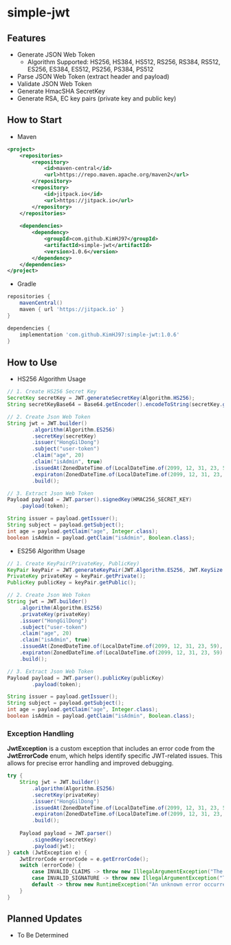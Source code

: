 # simple-jwt

## Features

 - Generate JSON Web Token
   - Algorithm Supported: HS256, HS384, HS512, RS256, RS384, RS512, ES256, ES384, ES512, PS256, PS384, PS512 
 - Parse JSON Web Token (extract header and payload)
 - Validate JSON Web Token
 - Generate HmacSHA SecretKey
 - Generate RSA, EC key pairs (private key and public key)

## How to Start

 - Maven
```xml
<project>
    <repositories>
        <repository>
            <id>maven-central</id>
            <url>https://repo.maven.apache.org/maven2</url>
        </repository>
        <repository>
            <id>jitpack.io</id>
            <url>https://jitpack.io</url>
        </repository>
    </repositories>
    
    <dependencies>
        <dependency>
            <groupId>com.github.KimHJ97</groupId>
            <artifactId>simple-jwt</artifactId>
            <version>1.0.6</version>
        </dependency>
    </dependencies>
</project>
```

 - Gradle
```groovy
repositories {
    mavenCentral()
    maven { url 'https://jitpack.io' }
}

dependencies {
    implementation 'com.github.KimHJ97:simple-jwt:1.0.6'
}
```

## How to Use

 - HS256 Algorithm Usage
```java
// 1. Create HS256 Secret Key
SecretKey secretKey = JWT.generateSecretKey(Algorithm.HS256);
String secretKeyBase64 = Base64.getEncoder().encodeToString(secretKey.getEncoded());

// 2. Create Json Web Token
String jwt = JWT.builder()
        .algorithm(Algorithm.ES256)
        .secretKey(secretKey)
        .issuer("HongGilDong")
        .subject("user-token")
        .claim("age", 20)
        .claim("isAdmin", true)
        .issuedAt(ZonedDateTime.of(LocalDateTime.of(2099, 12, 31, 23, 59), ZoneId.of("Asia/Seoul")))
        .expiraton(ZonedDateTime.of(LocalDateTime.of(2099, 12, 31, 23, 59), ZoneId.of("Asia/Seoul")))
        .build();

// 3. Extract Json Web Token
Payload payload = JWT.parser().signedKey(HMAC256_SECRET_KEY)
	.payload(token);

String issuer = payload.getIssuer();
String subject = payload.getSubject();
int age = payload.getClaim("age", Integer.class);
boolean isAdmin = payload.getClaim("isAdmin", Boolean.class);
```
 - ES256 Algorithm Usage
```java
// 1. Create KeyPair(PrivateKey, PublicKey)
KeyPair keyPair = JWT.generateKeyPair(JWT.Algorithm.ES256, JWT.KeySize.LOW);
PrivateKey privateKey = keyPair.getPrivate();
PublicKey publicKey = keyPair.getPublic();

// 2. Create Json Web Token
String jwt = JWT.builder()
	.algorithm(Algorithm.ES256)
	.privateKey(privateKey)
	.issuer("HongGilDong")
	.subject("user-token")
	.claim("age", 20)
	.claim("isAdmin", true)
	.issuedAt(ZonedDateTime.of(LocalDateTime.of(2099, 12, 31, 23, 59), ZoneId.of("Asia/Seoul")))
	.expiraton(ZonedDateTime.of(LocalDateTime.of(2099, 12, 31, 23, 59), ZoneId.of("Asia/Seoul")))
	.build();

// 3. Extract Json Web Token
Payload payload = JWT.parser().publicKey(publicKey)
        .payload(token);

String issuer = payload.getIssuer();
String subject = payload.getSubject();
int age = payload.getClaim("age", Integer.class);
boolean isAdmin = payload.getClaim("isAdmin", Boolean.class);
```

### Exception Handling

__JwtException__ is a custom exception that includes an error code from the __JwtErrorCode__ enum, which helps identify specific JWT-related issues. This allows for precise error handling and improved debugging.

```java
try {
    String jwt = JWT.builder()
        .algorithm(Algorithm.ES256)
        .secretKey(privateKey)
        .issuer("HongGilDong")
        .issuedAt(ZonedDateTime.of(LocalDateTime.of(2099, 12, 31, 23, 59), ZoneId.of("Asia/Seoul")))
        .expiraton(ZonedDateTime.of(LocalDateTime.of(2099, 12, 31, 23, 59), ZoneId.of("Asia/Seoul")))
        .build();
    
    Payload payload = JWT.parser()
        .signedKey(secretKey)
        .payload(jwt);
} catch (JwtException e) {
    JwtErrorCode errorCode = e.getErrorCode();
    switch (errorCode) {
        case INVALID_CLAIMS -> throw new IllegalArgumentException("The token is invalid.");
        case INVALID_SIGNATURE -> throw new IllegalArgumentException("The signature is invalid.");
        default -> throw new RuntimeException("An unknown error occurred.");
    }
}
```

## Planned Updates

 - To Be Determined